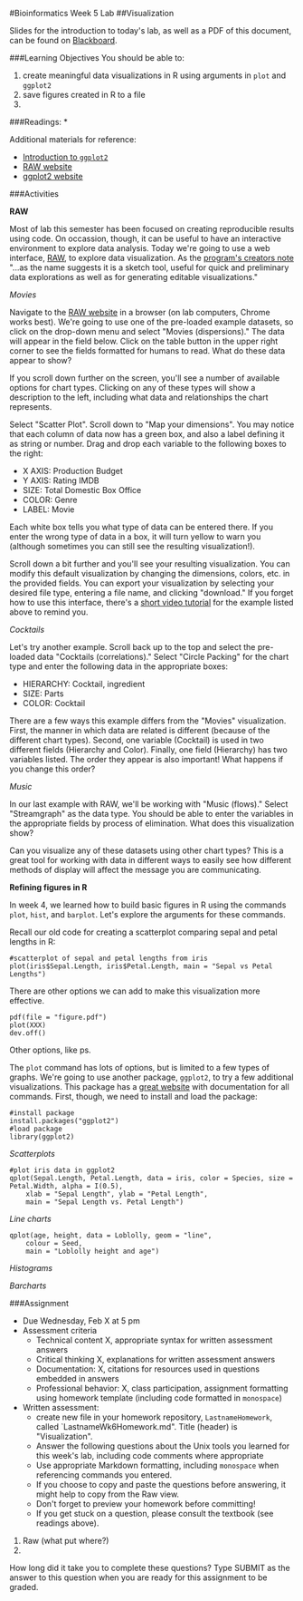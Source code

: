 #Bioinformatics Week 5 Lab
##Visualization

Slides for the introduction to today's lab, as well as a PDF of this document, can be found on [Blackboard](http://blackboard.uttyler.edu).

###Learning Objectives
You should be able to:

1. create meaningful data visualizations in R using arguments in `plot` and `ggplot2`
2. save figures created in R to a file
3. 

###Readings:
* 

Additional materials for reference:
* [Introduction to `ggplot2`](http://blog.echen.me/2012/01/17/quick-introduction-to-ggplot2/)
* [RAW website](http://app.raw.densitydesign.org)
* [ggplot2 website](http://docs.ggplot2.org/current/)

###Activities

**RAW**

Most of lab this semester has been focused on creating reproducible results using code. On occassion, though, it can be useful to have an interactive environment to explore data analysis. Today we're going to use a web interface, [RAW](http://app.raw.densitydesign.org), to explore data visualization. As the [program's creators note](http://www.densitydesign.org/2013/10/raw-the-missing-link-between-spreadsheets-and-vector-graphics/)
"...as the name suggests it is a sketch tool, useful for quick and preliminary data explorations as well as for generating editable visualizations."

*Movies*

Navigate to the [RAW website](http://app.raw.densitydesign.org) in a browser (on lab computers, Chrome works best). We're going to use one of the pre-loaded example datasets, so click on the drop-down menu and select "Movies (dispersions)." The data will appear in the field below. Click on the table button in the upper right corner to see the fields formatted for humans to read. What do these data appear to show?

If you scroll down further on the screen, you'll see a number of available options for chart types. Clicking on any of these types will show a description to the left, including what data and relationships the chart represents. 

Select "Scatter Plot". Scroll down to "Map your dimensions". You may notice that each column of data now has a green box, and also a label defining it as string or number. Drag and drop each variable to the following boxes to the right:
* X AXIS: Production Budget
* Y AXIS: Rating IMDB
* SIZE: Total Domestic Box Office
* COLOR: Genre
* LABEL: Movie

Each white box tells you what type of data can be entered there. If you enter the wrong type of data in a box, it will turn yellow to warn you (although sometimes you can still see the resulting visualization!). 

Scroll down a bit further and you'll see your resulting visualization. You can modify this default visualization by changing the dimensions, colors, etc. in the provided fields. You can export your visualization by selecting your desired file type, entering a file name, and clicking "download." If you forget how to use this interface, there's a [short video tutorial](http://raw.densitydesign.org/how-it-works/) for the example listed above to remind you. 

*Cocktails*

Let's try another example. Scroll back up to the top and select the pre-loaded data "Cocktails (correlations)." Select "Circle Packing" for the chart type and enter the following data in the appropriate boxes:
* HIERARCHY: Cocktail, ingredient
* SIZE: Parts
* COLOR: Cocktail

There are a few ways this example differs from the "Movies" visualization. First, the manner in which data are related is different (because of the different chart types). Second, one variable (Cocktail) is used in two different fields (Hierarchy and Color). Finally, one field (Hierarchy) has two variables listed. The order they appear is also important! What happens if you change this order? 

*Music*

In our last example with RAW, we'll be working with "Music (flows)." Select "Streamgraph" as the data type. You should be able to enter the variables in the appropriate fields by process of elimination. What does this visualization show?

Can you visualize any of these datasets using other chart types? This is a great tool for working with data in different ways to easily see how different methods of display will affect the message you are communicating. 

**Refining figures in R**

In week 4, we learned how to build basic figures in R using the commands `plot`, `hist`, and `barplot`. Let's explore the arguments for these commands.

Recall our old code for creating a scatterplot comparing sepal and petal lengths in R:

```
#scatterplot of sepal and petal lengths from iris
plot(iris$Sepal.Length, iris$Petal.Length, main = "Sepal vs Petal Lengths")
```

There are other options we can add to make this visualization more effective.


```
pdf(file = "figure.pdf")
plot(XXX)
dev.off()
```

Other options, like ps.


The `plot` command has lots of options, but is limited to a few types of graphs. We're going to use another package, `ggplot2`, to try a few additional visualizations. This package has a [great website](http://docs.ggplot2.org/current/) with documentation for all commands. First, though, we need to install and load the package:

```
#install package
install.packages("ggplot2")
#load package
library(ggplot2)
```

*Scatterplots*

```
#plot iris data in ggplot2
qplot(Sepal.Length, Petal.Length, data = iris, color = Species, size = Petal.Width, alpha = I(0.5), 
	xlab = "Sepal Length", ylab = "Petal Length", 
	main = "Sepal Length vs. Petal Length")
```

*Line charts*

```
qplot(age, height, data = Loblolly, geom = "line",
    colour = Seed,
    main = "Loblolly height and age")
```

*Histograms*

*Barcharts*




###Assignment
* Due Wednesday, Feb X at 5 pm
* Assessment criteria
	* Technical content X, appropriate syntax for written assessment answers
	* Critical thinking X, explanations for written assessment answers
	* Documentation: X, citations for resources used in questions embedded in answers
	* Professional behavior: X, class participation, assignment formatting using homework template (including code formatted in `monospace`)
* Written assessment: 
	* create new file in your homework repository, `LastnameHomework`, called `LastnameWk6Homework.md". Title (header) is "Visualization".
	* Answer the following questions about the Unix tools you learned for this week's lab, including code comments where appropriate 				
	* Use appropriate Markdown formatting, including `monospace` when referencing commands you entered. 
	* If you choose to copy and paste the questions before answering, it might help to copy from the Raw view. 
	* Don't forget to preview your homework before committing! 
	* If you get stuck on a question, please consult the textbook (see readings above).

1. Raw (what put where?)
2. 

How long did it take you to complete these questions?
Type SUBMIT as the answer to this question when you are ready for this assignment to be graded.
